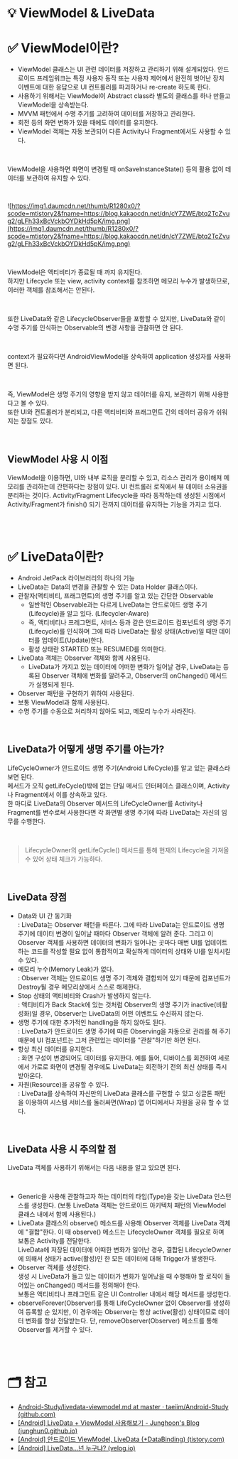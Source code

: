 # 💡 ViewModel & LiveData

# ✅ ViewModel이란?
- ViewModel 클래스는 UI 관련 데이터를 저장하고 관리하기 위해 설계되었다. 안드로이드 프레임워크는 특정 사용자 동작 또는 사용자 제어에서 완전히 벗어난 장치 이벤트에 대한 응답으로 UI 컨트롤러를 파괴하거나 re-create 하도록 한다.
- 사용하기 위해서는 ViewModel이 Abstract class라 별도의 클래스를 하나 만들고 ViewModel을 상속받는다.
- MVVM 패턴에서 수명 주기를 고려하여 데이터를 저장하고 관리한다.
- 회전 등의 화면 변화가 있을 때에도 데이터를 유지한다.
- ViewModel 객체는 자동 보관되어 다른 Activity나 Fragment에서도 사용할 수 있다.

<br/>

ViewModel을 사용하면 화면이 변경될 때 onSaveInstanceState() 등의 활용 없이 데이터를 보관하여 유지할 수 있다.

<br/>

![https://img1.daumcdn.net/thumb/R1280x0/?scode=mtistory2&fname=https://blog.kakaocdn.net/dn/cY7ZWE/btq2TcZvug2/gLFh33xBcVckbOYDkHd5pK/img.png](https://img1.daumcdn.net/thumb/R1280x0/?scode=mtistory2&fname=https://blog.kakaocdn.net/dn/cY7ZWE/btq2TcZvug2/gLFh33xBcVckbOYDkHd5pK/img.png)

<br/>

ViewModel은 액티비티가 종료될 때 까지 유지된다.  
하지만 Lifecycle 또는 view, activity context를 참조하면 메모리 누수가 발생하므로, 이러한 객체를 참조해서는 안된다.

<br/>

또한 LiveData와 같은 LifecycleObserver들을 포함할 수 있지만, LiveData와 같이 수명 주기를 인식하는 Observable의 변경 사항을 관찰하면 안 된다.

<br/>

context가 필요하다면 AndroidViewModel을 상속하여 application 생성자를 사용하면 된다.

<br/>

즉, ViewModel은 생명 주기의 영향을 받지 않고 데이터를 유지, 보관하기 위해 사용한다고 볼 수 있다.  
또한 UI와 컨트롤러가 분리되고, 다른 액티비티와 프래그먼트 간의 데이터 공유가 쉬워지는 장점도 있다.

<br/>

## ViewModel 사용 시 이점
ViewModel을 이용하면, UI와 내부 로직을 분리할 수 있고, 리소스 관리가 용이해져 메모리를 관리하는데 간편하다는 장점이 있다. UI 컨트롤러 로직에서 뷰 데이터 소유권을 분리하는 것이다. Activity/Fragment Lifecycle을 따라 동작하는데 생성된 시점에서 Activity/Fragment가 finish() 되기 전까지 데이터를 유지하는 기능을 가지고 있다.

<br/>
<br/>

# ✅ LiveData이란?
- Android JetPack 라이브러리의 하나의 기능
- LiveData는 Data의 변경을 관찰할 수 있는 Data Holder 클래스이다.
- 관찰자(액티비티, 프래그먼트)의 생명 주기를 알고 있는 간단한 Observable
    - 일반적인 Observable과는 다르게 LiveData는 안드로이드 생명 주기(Lifecycle)을 알고 있다. (Lifecycler-Aware)
    - 즉, 액티비티나 프레그먼트, 서비스 등과 같은 안드로이드 컴포넌트의 생명 주기(Lifecycle)를 인식하며 그에 따라 LiveData는 활성 상태(Active)일 때만 데이터를 업데이트(Update)한다.
    - 활성 상태란 STARTED 또는 RESUMED를 의미한다.
- LiveData 객체는 Observer 객체와 함께 사용된다.
    - LiveData가 가지고 있는 데이터에 어떠한 변화가 일어날 경우, LiveData는 등록된 Observer 객체에 변화를 알려주고, Observer의 onChanged() 메서드가 실행되게 된다.
- Observer 패턴을 구현하기 위하여 사용된다.
- 보통 ViewModel과 함께 사용된다.
- 수명 주기를 수동으로 처리하지 않아도 되고, 메모리 누수가 사라진다.

<br/>

## LiveData가 어떻게 생명 주기를 아는가?
LifeCycleOwner가 안드로이드 생명 주기(Android LifeCycle)를 알고 있는 클래스라 보면 된다.  
메서드가 오직 getLifeCycle()밖에 없는 단일 메서드 인터페이스 클래스이며, Activity나 Fragment에서 이를 상속하고 있다.  
한 마디로 LiveData의 Observer 메서드의 LifeCycleOwner를 Activity나 Fragment를 변수로써 사용한다면 각 화면별 생명 주기에 따라 LiveData는 자신의 임무를 수행한다.

<br/>

> LifecycleOwner의 getLifeCycle() 메서드를 통해 현재의 Lifecycle을 가져올 수 있어 상태 체크가 가능하다.
> 

<br/>

## LiveData 장점
- Data와 UI 간 동기화    
    : LiveData는 Observer 패턴을 따른다. 그에 따라 LiveData는 안드로이드 생명 주기에 데이터 변경이 일어날 때마다 Observer 객체에 알려 준다.
    그리고 이 Observer 객체를 사용하면 데이터의 변화가 일어나는 곳마다 매번 UI를 업데이트하는 코드를 작성할 필요 없이 통합적이고 확실하게 데이터의 상태와 UI를 일치시킬 수 있다.    
- 메모리 누수(Memory Leak)가 없다.    
    : Observer 객체는 안드로이드 생명 주기 객체와 결합되어 있기 때문에 컴포넌트가 Destroy될 경우 메모리상에서 스스로 해제한다.    
- Stop 상태의 액티비티와 Crash가 발생하지 않는다.    
    : 액티비티가 Back Stack에 있는 것처럼 Observer의 생명 주기가 inactive(비활성화)일 경우, Observer는 LiveData의 어떤 이벤트도 수신하지 않는다.    
- 생명 주기에 대한 추가적인 handling을 하지 않아도 된다.    
    : LiveData가 안드로이드 생명 주기에 따른 Observing을 자동으로 관리를 해 주기 때문에 UI 컴포넌트는 그저 관련있는 데이터를 "관찰"하기만 하면 된다.    
- 항상 최신 데이터를 유지한다.    
    : 화면 구성이 변경되어도 데이터를 유지한다.
    예를 들어, 디바이스를 회전하여 세로에서 가로로 화면이 변경될 경우에도 LiveData는 회전하기 전의 최신 상태를 즉시 받아온다.    
- 자원(Resource)을 공유할 수 있다.    
    : LiveData를 상속하여 자신만의 LiveData 클래스를 구현할 수 있고 싱글톤 패턴을 이용하여 시스템 서비스를 둘러싸면(Wrap) 앱 어디에서나 자원을 공유 할 수 있다.
    
<br/>

## LiveData 사용 시 주의할 점
LiveData 객체를 사용하기 위해서는 다음 내용을 알고 있으면 된다.

<br/>

- Generic을 사용해 관찰하고자 하는 데이터의 타입(Type)을 갖는 LiveData 인스턴스를 생성한다. (보통 LiveData 객체는 안드로이드 아키텍처 패턴의 ViewModel 클래스 내에서 함께 사용된다.)
- LiveData 클래스의 observe() 메소드를 사용해 Observer 객체를 LiveData 객체에 "결합"한다. 이 때 observe() 메소드는 LifecycleOwner 객체를 필요로 하며 보통은 Activity를 전달한다.  
  LiveData에 저장된 데이터에 어떠한 변화가 일어난 경우, 결합된 LifecycleOwner에 의해서 상태가 active(활성)인 한 모든 데이터에 대해 Trigger가 발생한다.
- Observer 객체를 생성한다.  
  생성 시 LiveData가 들고 있는 데이터가 변화가 일어났을 때 수행해야 할 로직이 들어있는 onChanged() 메서드를 정의해야 한다.  
  보통은 액티비티나 프래그먼트 같은 UI Controller 내에서 해당 메서드를 생성한다.
- observeForever(Observer)를 통해 LifeCycleOwner 없이 Observer를 생성하여 등록할 순 있지만, 이 경우에는 Observer는 항상 active(활성) 상태이므로 데이터 변화를 항상 전달받는다. 단, removeObserver(Observer) 메소드를 통해 Observer를 제거할 수 있다.

<br/>
<br/>

# 🗂 참고
- [Android-Study/livedata-viewmodel.md at master · taeiim/Android-Study (github.com)](https://github.com/taeiim/Android-Study/blob/master/study/week09/livedata-viewmodel.md)
- [[Android] LiveData + ViewModel 사용해보기 - Junghoon's Blog (junghun0.github.io)](https://junghun0.github.io/2019/05/22/android-viewmodel/)
- [[Android] 안드로이드 ViewModel, LiveData (+DataBinding) (tistory.com)](https://hanyeop.tistory.com/168)
- [[Android] LiveData...넌 누구냐? (velog.io)](https://velog.io/@jojo_devstory/Android-LiveData...%EB%84%8C-%EB%88%84%EA%B5%AC%EB%83%90)
